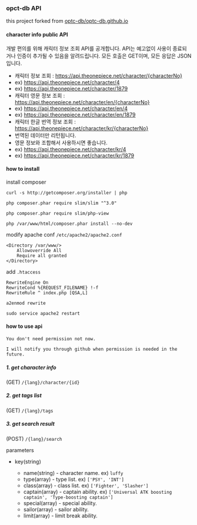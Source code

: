 ### opct-db API 

this project forked from [optc-db/optc-db.github.io](https://github.com/optc-db/optc-db.github.io)

#### character info public API

개발 편의를 위해 캐릭터 정보 조회 API를 공개합니다. API는 예고없이 사용이 종료되거나 인증이 추가될 수 있음을 알려드립니다. 
모든 호출은 GET이며, 모든 응답은 JSON입니다.

* 캐릭터 정보 조회 : https://api.theonepiece.net/character/{characterNo}
 * ex) https://api.theonepiece.net/character/4
 * ex) https://api.theonepiece.net/character/1879
* 캐릭터 영문 정보 조회 : https://api.theonepiece.net/character/en/{characterNo}
 * ex) https://api.theonepiece.net/character/en/4
 * ex) https://api.theonepiece.net/character/en/1879
* 캐릭터 한글 번역 정보 조회 : https://api.theonepiece.net/character/kr/{characterNo} 
 * 번역된 데이터만 리턴됩니다.
 * 영문 정보와 조합해서 사용하시면 좋습니다.
 * ex) https://api.theonepiece.net/character/kr/4
 * ex) https://api.theonepiece.net/character/kr/1879

#### how to install

install composer

`curl -s http://getcomposer.org/installer | php`

`php composer.phar require slim/slim "^3.0"`

`php composer.phar require slim/php-view`

`php /var/www/html/composer.phar install --no-dev`


modify apache conf `/etc/apache2/apache2.conf`
```
<Directory /var/www/>
    Allowoverride All
    Require all granted
</Directory>
```

add `.htaccess`
```
RewriteEngine On 
RewriteCond %{REQUEST_FILENAME} !-f 
RewriteRule ^ index.php [QSA,L]
```

`a2enmod rewrite`

`sudo service apache2 restart`

#### how to use api ###

```
You don't need permission not now. 

I will notify you through github when permission is needed in the future.
```

##### 1. get character info #####
(GET) `/{lang}/character/{id}`

##### 2. get tags list #####
(GET) `/{lang}/tags`

##### 3. get search result #####
(POST) `/{lang}/search`

parameters

* key(string)

  * name(string) - character name. ex) `luffy`
  * type(array) - type list. ex) `['PSY', 'INT']`
  * class(array) - class list. ex) `['Fighter', 'Slasher']`
  * captain(array) - captain ability. ex) `['Universal ATK boosting captain', 'Type-boosting captain']`
  * special(array) - special ability.
  * sailor(array) - sailor ability.
  * limit(array) - limit break ability.

